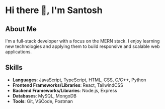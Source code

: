 # Hi there 👋, I'm Santosh

## About Me
I'm a full-stack developer with a focus on the MERN stack. I enjoy learning new technologies and applying them to build responsive and scalable web applications.

## Skills
- **Languages**: JavaScript, TypeScript, HTML, CSS, C/C++, Python
- **Frontend Frameworks/Libraries**: React, TailwindCSS
- **Backend Frameworks/Libraries**: Node.js, Express
- **Databases**: MySQL, MongoDB
- **Tools**: Git, VSCode, Postman
